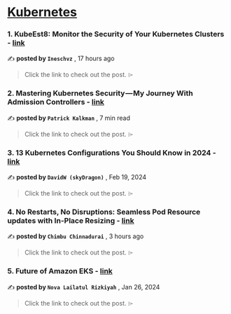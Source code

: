 
<h1><a href=https://medium.com/tag/kubernetes/recommended target="_blank" rel="noopener noreferrer">Kubernetes</a></h1>
<h3>1. KubeEst8: Monitor the Security of Your Kubernetes Clusters - <a href=https://medium.com/@ineschvz21/kubeest8-monitor-the-security-of-your-kubernetes-clusters-6ef01f3a7188?source=tag_recommended_feed---------0-84----------kubernetes----------69ab1c66_6c09_4828_810e_28f0d30eecdc------- target="_blank" rel="noopener noreferrer">link</a></h3>

✍️ **posted by `Ineschvz`** <date> , 17 hours ago</date>

<blockquote>Click the link to check out the post. ⌲</blockquote>

<h3>2. Mastering Kubernetes Security — My Journey With Admission Controllers - <a href=https://medium.com/itnext/mastering-kubernetes-security-my-journey-with-admission-controllers-ca6f163e8c2a?source=tag_recommended_feed---------1-107----------kubernetes----------69ab1c66_6c09_4828_810e_28f0d30eecdc------- target="_blank" rel="noopener noreferrer">link</a></h3>

✍️ **posted by `Patrick Kalkman`** <date> , 7 min read</date>

<blockquote>Click the link to check out the post. ⌲</blockquote>

<h3>3. 13 Kubernetes Configurations You Should Know in 2024 - <a href=https://medium.com/overcast-blog/13-kubernetes-configurations-you-should-know-in-2024-54eec72f307e?source=tag_recommended_feed---------2-85----------kubernetes----------69ab1c66_6c09_4828_810e_28f0d30eecdc------- target="_blank" rel="noopener noreferrer">link</a></h3>

✍️ **posted by `DavidW (skyDragon)`** <date> , Feb 19, 2024</date>

<blockquote>Click the link to check out the post. ⌲</blockquote>

<h3>4. No Restarts, No Disruptions: Seamless Pod Resource updates with In-Place Resizing - <a href=https://medium.com/doit-international/no-restarts-no-disruptions-seamless-pod-resource-updates-with-in-place-resizing-f3cf41654216?source=tag_recommended_feed---------3-84----------kubernetes----------69ab1c66_6c09_4828_810e_28f0d30eecdc------- target="_blank" rel="noopener noreferrer">link</a></h3>

✍️ **posted by `Chimbu Chinnadurai`** <date> , 3 hours ago</date>

<blockquote>Click the link to check out the post. ⌲</blockquote>

<h3>5. Future of Amazon EKS - <a href=https://medium.com/it-newbies-note/future-of-amazon-eks-f32abd083729?source=tag_recommended_feed---------4-107----------kubernetes----------69ab1c66_6c09_4828_810e_28f0d30eecdc------- target="_blank" rel="noopener noreferrer">link</a></h3>

✍️ **posted by `Nova Lailatul Rizkiyah`** <date> , Jan 26, 2024</date>

<blockquote>Click the link to check out the post. ⌲</blockquote>

